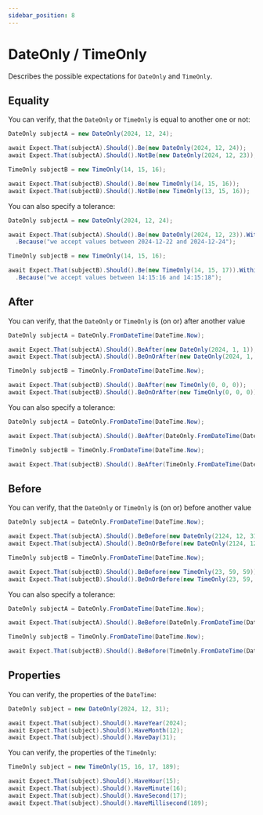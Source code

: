 ```yaml
---
sidebar_position: 8
---
```


# DateOnly / TimeOnly

Describes the possible expectations for `DateOnly` and `TimeOnly`.

## Equality

You can verify, that the `DateOnly` or `TimeOnly` is equal to another one or not:
```csharp
DateOnly subjectA = new DateOnly(2024, 12, 24);

await Expect.That(subjectA).Should().Be(new DateOnly(2024, 12, 24));
await Expect.That(subjectA).Should().NotBe(new DateOnly(2024, 12, 23));

TimeOnly subjectB = new TimeOnly(14, 15, 16);

await Expect.That(subjectB).Should().Be(new TimeOnly(14, 15, 16));
await Expect.That(subjectB).Should().NotBe(new TimeOnly(13, 15, 16));
```

You can also specify a tolerance:
```csharp
DateOnly subjectA = new DateOnly(2024, 12, 24);

await Expect.That(subjectA).Should().Be(new DateOnly(2024, 12, 23)).Within(TimeSpan.FromDays(1))
  .Because("we accept values between 2024-12-22 and 2024-12-24");

TimeOnly subjectB = new TimeOnly(14, 15, 16);

await Expect.That(subjectB).Should().Be(new TimeOnly(14, 15, 17)).Within(TimeSpan.FromSeconds(1))
  .Because("we accept values between 14:15:16 and 14:15:18");
```

## After

You can verify, that the `DateOnly` or `TimeOnly` is (on or) after another value
```csharp
DateOnly subjectA = DateOnly.FromDateTime(DateTime.Now);

await Expect.That(subjectA).Should().BeAfter(new DateOnly(2024, 1, 1));
await Expect.That(subjectA).Should().BeOnOrAfter(new DateOnly(2024, 1, 1));

TimeOnly subjectB = TimeOnly.FromDateTime(DateTime.Now);

await Expect.That(subjectB).Should().BeAfter(new TimeOnly(0, 0, 0));
await Expect.That(subjectB).Should().BeOnOrAfter(new TimeOnly(0, 0, 0));
```

You can also specify a tolerance:
```csharp
DateOnly subjectA = DateOnly.FromDateTime(DateTime.Now);

await Expect.That(subjectA).Should().BeAfter(DateOnly.FromDateTime(DateTime.Now)).Within(TimeSpan.FromDays(1));

TimeOnly subjectB = TimeOnly.FromDateTime(DateTime.Now);

await Expect.That(subjectB).Should().BeAfter(TimeOnly.FromDateTime(DateTime.Now)).Within(TimeSpan.FromSeconds(1));
```

## Before

You can verify, that the `DateOnly` or `TimeOnly` is (on or) before another value
```csharp
DateOnly subjectA = DateOnly.FromDateTime(DateTime.Now);

await Expect.That(subjectA).Should().BeBefore(new DateOnly(2124, 12, 31));
await Expect.That(subjectA).Should().BeOnOrBefore(new DateOnly(2124, 12, 31));

TimeOnly subjectB = TimeOnly.FromDateTime(DateTime.Now);

await Expect.That(subjectB).Should().BeBefore(new TimeOnly(23, 59, 59));
await Expect.That(subjectB).Should().BeOnOrBefore(new TimeOnly(23, 59, 59));
```

You can also specify a tolerance:
```csharp
DateOnly subjectA = DateOnly.FromDateTime(DateTime.Now);

await Expect.That(subjectA).Should().BeBefore(DateOnly.FromDateTime(DateTime.Now)).Within(TimeSpan.FromDays(1));

TimeOnly subjectB = TimeOnly.FromDateTime(DateTime.Now);

await Expect.That(subjectB).Should().BeBefore(TimeOnly.FromDateTime(DateTime.Now)).Within(TimeSpan.FromSeconds(1));
```

## Properties

You can verify, the properties of the `DateTime`:
```csharp
DateOnly subject = new DateOnly(2024, 12, 31);

await Expect.That(subject).Should().HaveYear(2024);
await Expect.That(subject).Should().HaveMonth(12);
await Expect.That(subject).Should().HaveDay(31);
```

You can verify, the properties of the `TimeOnly`:

```csharp
TimeOnly subject = new TimeOnly(15, 16, 17, 189);

await Expect.That(subject).Should().HaveHour(15);
await Expect.That(subject).Should().HaveMinute(16);
await Expect.That(subject).Should().HaveSecond(17);
await Expect.That(subject).Should().HaveMillisecond(189);
```
